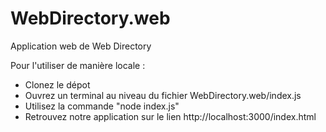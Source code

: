 # WebDirectory.web

Application web de Web Directory

Pour l'utiliser de manière locale : 
- Clonez le dépot
- Ouvrez un terminal au niveau du fichier WebDirectory.web/index.js
- Utilisez la commande "node index.js"
- Retrouvez notre application sur le lien http://localhost:3000/index.html
